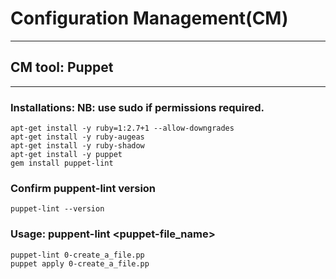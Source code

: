 # Configuration Management(CM)
---
## CM tool: Puppet
---
### Installations: NB: use sudo if permissions required.
```
apt-get install -y ruby=1:2.7+1 --allow-downgrades
apt-get install -y ruby-augeas
apt-get install -y ruby-shadow
apt-get install -y puppet
gem install puppet-lint
```

### Confirm puppent-lint version
```
puppet-lint --version
```

### Usage: puppent-lint <puppet-file_name>
```
puppet-lint 0-create_a_file.pp
puppet apply 0-create_a_file.pp
```
